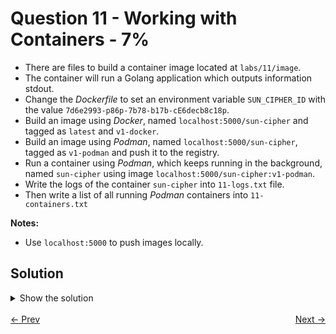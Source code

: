 # Question 11 - Working with Containers - 7%

- There are files to build a container image located at `labs/11/image`.
- The container will run a Golang application which outputs information stdout.
- Change the *Dockerfile* to set an environment variable `SUN_CIPHER_ID` with the value `7d6e2993-p86p-7b78-b17b-cE6decb8c18p`.
- Build an image using *Docker*, named `localhost:5000/sun-cipher` and tagged as `latest` and `v1-docker`.
- Build an image using *Podman*, named `localhost:5000/sun-cipher`, tagged as `v1-podman` and push it to the registry.
- Run a container using *Podman*, which keeps running in the background, named `sun-cipher` using image `localhost:5000/sun-cipher:v1-podman`.
- Write the logs of the container `sun-cipher` into `11-logs.txt` file.
- Then write a list of all running *Podman* containers into `11-containers.txt`

**Notes:**

- Use `localhost:5000` to push images locally.

## Solution

<details>
  <summary>Show the solution</summary>

### Update the Dockerfile

```dockerfile
# build container stage 1
FROM docker.io/library/golang:1.15.15-alpine3.14
WORKDIR /src
COPY . .
RUN CGO_ENABLED=0 GOOS=linux go build -a -installsuffix cgo -o bin/app .

# app container stage 2
FROM docker.io/library/alpine:3.12.4
COPY --from=0 /src/bin/app app
# Add next line
ENV SUN_CIPHER_ID=7d6e2993-p86p-7b78-b17b-cE6decb8c18p
CMD ["./app"]
```

### Build the Image using Docker

```shell
cd labs/11/image
docker build -t localhost:5000/sun-cipher:latest -t localhost:5000/sun-cipher:v1-docker .
...
 => => naming to localhost:5000/sun-cipher:latest                                                                                                                                                                                              0.0s
 => => unpacking to localhost:5000/sun-cipher:latest                                                                                                                                                                                           0.0s
 => => naming to localhost:5000/sun-cipher:v1-docker                                                                                                                                                                                           0.0s
 => => unpacking to localhost:5000/sun-cipher:v1-docker 
```

### List the docker image

```shell
docker image ls | grep sun-cipher
localhost:5000/sun-cipher   latest      9c299608aca1   About a minute ago   12.2MB
localhost:5000/sun-cipher   v1-docker   9c299608aca1   About a minute ago   12.2MB
```

### Build the Image using Podman

```shell

```

### Build the Image using Podman to create a tag

```shell
podman build -t localhost:5000/sun-cipher:v1-podman .
...
Successfully tagged localhost:5000/sun-cipher:v1-podman
1112002a882e775779406bd55c788af240f45c9281f4566c46ac69f0959ffc3d
```

### List the image in Podman

```shell
podman image ls | grep sun-cipher
localhost:5000/sun-cipher   v1-podman           1112002a882e  2 minutes ago  7.91 MB
```

### Push the image to registry

```shell
podman push localhost:5000/sun-cipher:v1-podman 
Getting image source signatures
Copying blob d3bec89f4ed7 done   | 
Copying blob 33e8713114f8 done   | 
Copying config 1112002a88 done   | 
Writing manifest to image destination
```

### Run a container using Podman

```shell
podman run -d --name sun-cipher localhost:5000/sun-cipher:v1-podman
822f3ffe7e34c5bfab01b66545f1c8457c2c496083a7bfc33cd30091c0d39087
```

### Check the container

```shell
podman ps -a
CONTAINER ID  IMAGE                                COMMAND               CREATED            STATUS            PORTS                   NAMES
add5f77c3b8a  docker.io/library/registry:2         /etc/docker/regis...  About an hour ago  Up About an hour  0.0.0.0:5000->5000/tcp  podman-registry
91139877e881  localhost:5000/sun-cipher:v1-podman  ./app                 10 seconds ago     Up 10 seconds                             sun-cipher
```

### List running containers

````shell
podman ps -a > 11-containers.txt
````

### Get container logs

```shell
podman logs 91139877e881
Environment variable SUN_CIPHER_ID: 7d6e2993-p86p-7b78-b17b-cE6decb8c18p
Container is now running. Press Ctrl+C to stop.
```

## Resources

- [Basic Setup and Use of Podman](https://github.com/containers/podman/blob/main/docs/tutorials/podman_tutorial.md)

</details>

<br>
<div style="display: flex; justify-content: space-between;">
  <a href="10-services-and-logs.md" style="text-align: left;">&larr; Prev</a>
  <a href="12-storage-pv-pvc-pod-volume.md" style="text-align: right;">Next &rarr;</a>
</div>